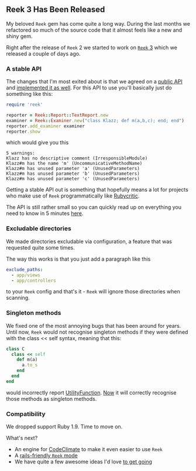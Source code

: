 ## Reek 3 Has Been Released

My beloved `Reek` gem has come quite a long way. During the last months we refactored so much of the source code that it almost feels like a new and shiny gem.

Right after the release of `Reek` 2 we started to work on [`Reek` 3](https://github.com/troessner/reek/issues/401) which we released a couple of days ago.

### A stable API

The changes that I'm most exited about is that we agreed on a [public API](https://github.com/troessner/reek/issues/526)  and [implemented it as well](https://github.com/troessner/reek/pull/544). For this API to use you'll basically just do something like this:

```ruby
require 'reek'

reporter = Reek::Report::TextReport.new
examiner = Reek::Examiner.new("class Klazz; def m(a,b,c); end; end")
reporter.add_examiner examiner
reporter.show
```

which would give you this

```
5 warnings:
Klazz has no descriptive comment (IrresponsibleModule)
Klazz#m has the name 'm' (UncommunicativeMethodName)
Klazz#m has unused parameter 'a' (UnusedParameters)
Klazz#m has unused parameter 'b' (UnusedParameters)
Klazz#m has unused parameter 'c' (UnusedParameters)
```

Getting a stable API out is something that hopefully means a lot for projects who make use of `Reek` programmatically like [Rubycritic](https://github.com/whitesmith/rubycritic).

The API is still rather small so you can quickly read up on everything you need to know in 5 minutes [here](https://github.com/troessner/reek/blob/master/docs/API.md).

### Excludable directories

We made directories excludable via configuration, a feature that was requested quite some times.

The way this works is that you just add a paragraph like this

```Yaml
exclude_paths:
  - app/views
  - app/controllers
```

to your `Reek` config and that's it - `Reek` will ignore those directories when scanning.

### Singleton methods

We fixed one of the most annoying bugs that has been around for years. Until now, `Reek` would not recognise singleton methods if they were defined with the class << self syntax, meaning that this:

```ruby
class C
  class << self
    def m(a)
      a.to_s
    end
  end
end
```

would incorrectly report [UtilityFunction](https://github.com/troessner/reek/blob/master/docs/Utility-Function.md).
[Now](https://github.com/troessner/reek/pull/539) it will correctly recognise those methods as singleton methods.

### Compatibility

We dropped support Ruby 1.9. Time to move on.

What's next?

- An engine for [CodeClimate](https://codeclimate.com/) to make it even easier to use `Reek`
- A [rails-friendly `Reek` mode](https://github.com/troessner/reek/issues/529)
- We have quite a few awesome ideas I'd love [to get going](https://github.com/troessner/reek/issues/556)
